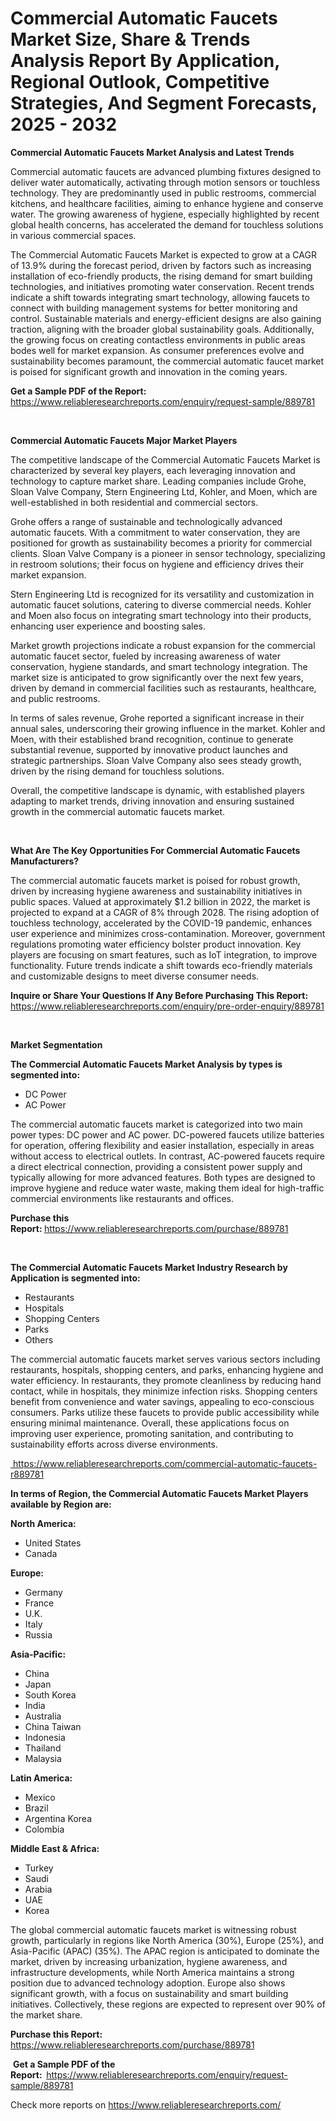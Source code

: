 <p><h1>Commercial Automatic Faucets Market Size, Share & Trends Analysis Report By Application, Regional Outlook, Competitive Strategies, And Segment Forecasts, 2025 - 2032</h1></p><p><strong>Commercial Automatic Faucets Market Analysis and Latest Trends</strong></p>
<p><p>Commercial automatic faucets are advanced plumbing fixtures designed to deliver water automatically, activating through motion sensors or touchless technology. They are predominantly used in public restrooms, commercial kitchens, and healthcare facilities, aiming to enhance hygiene and conserve water. The growing awareness of hygiene, especially highlighted by recent global health concerns, has accelerated the demand for touchless solutions in various commercial spaces.</p><p>The Commercial Automatic Faucets Market is expected to grow at a CAGR of 13.9% during the forecast period, driven by factors such as increasing installation of eco-friendly products, the rising demand for smart building technologies, and initiatives promoting water conservation. Recent trends indicate a shift towards integrating smart technology, allowing faucets to connect with building management systems for better monitoring and control. Sustainable materials and energy-efficient designs are also gaining traction, aligning with the broader global sustainability goals. Additionally, the growing focus on creating contactless environments in public areas bodes well for market expansion. As consumer preferences evolve and sustainability becomes paramount, the commercial automatic faucet market is poised for significant growth and innovation in the coming years.</p></p>
<p><strong>Get a Sample PDF of the Report:&nbsp;</strong> <a href="https://www.reliableresearchreports.com/enquiry/request-sample/889781?utm_campaign=3090&utm_medium=2&utm_source=Github&utm_content=ia&utm_term=08042025&utm_id=commercial-automatic-faucets">https://www.reliableresearchreports.com/enquiry/request-sample/889781</a></p>
<p>&nbsp;</p>
<p><strong>Commercial Automatic Faucets Major Market Players</strong></p>
<p><p>The competitive landscape of the Commercial Automatic Faucets Market is characterized by several key players, each leveraging innovation and technology to capture market share. Leading companies include Grohe, Sloan Valve Company, Stern Engineering Ltd, Kohler, and Moen, which are well-established in both residential and commercial sectors.</p><p>Grohe offers a range of sustainable and technologically advanced automatic faucets. With a commitment to water conservation, they are positioned for growth as sustainability becomes a priority for commercial clients. Sloan Valve Company is a pioneer in sensor technology, specializing in restroom solutions; their focus on hygiene and efficiency drives their market expansion. </p><p>Stern Engineering Ltd is recognized for its versatility and customization in automatic faucet solutions, catering to diverse commercial needs. Kohler and Moen also focus on integrating smart technology into their products, enhancing user experience and boosting sales.</p><p>Market growth projections indicate a robust expansion for the commercial automatic faucet sector, fueled by increasing awareness of water conservation, hygiene standards, and smart technology integration. The market size is anticipated to grow significantly over the next few years, driven by demand in commercial facilities such as restaurants, healthcare, and public restrooms.</p><p>In terms of sales revenue, Grohe reported a significant increase in their annual sales, underscoring their growing influence in the market. Kohler and Moen, with their established brand recognition, continue to generate substantial revenue, supported by innovative product launches and strategic partnerships. Sloan Valve Company also sees steady growth, driven by the rising demand for touchless solutions. </p><p>Overall, the competitive landscape is dynamic, with established players adapting to market trends, driving innovation and ensuring sustained growth in the commercial automatic faucets market.</p></p>
<p>&nbsp;</p>
<p><strong>What Are The Key Opportunities For Commercial Automatic Faucets Manufacturers?</strong></p>
<p><p>The commercial automatic faucets market is poised for robust growth, driven by increasing hygiene awareness and sustainability initiatives in public spaces. Valued at approximately $1.2 billion in 2022, the market is projected to expand at a CAGR of 8% through 2028. The rising adoption of touchless technology, accelerated by the COVID-19 pandemic, enhances user experience and minimizes cross-contamination. Moreover, government regulations promoting water efficiency bolster product innovation. Key players are focusing on smart features, such as IoT integration, to improve functionality. Future trends indicate a shift towards eco-friendly materials and customizable designs to meet diverse consumer needs.</p></p>
<p><strong>Inquire or Share Your Questions If Any Before Purchasing This Report:</strong> <a href="https://www.reliableresearchreports.com/enquiry/pre-order-enquiry/889781?utm_campaign=3090&utm_medium=2&utm_source=Github&utm_content=ia&utm_term=08042025&utm_id=commercial-automatic-faucets">https://www.reliableresearchreports.com/enquiry/pre-order-enquiry/889781</a></p>
<p>&nbsp;</p>
<p><strong>Market Segmentation</strong></p>
<p><strong>The Commercial Automatic Faucets Market Analysis by types is segmented into:</strong></p>
<p><ul><li>DC Power</li><li>AC Power</li></ul></p>
<p><p>The commercial automatic faucets market is categorized into two main power types: DC power and AC power. DC-powered faucets utilize batteries for operation, offering flexibility and easier installation, especially in areas without access to electrical outlets. In contrast, AC-powered faucets require a direct electrical connection, providing a consistent power supply and typically allowing for more advanced features. Both types are designed to improve hygiene and reduce water waste, making them ideal for high-traffic commercial environments like restaurants and offices.</p></p>
<p><strong>Purchase this Report:&nbsp;</strong><a href="https://www.reliableresearchreports.com/purchase/889781?utm_campaign=3090&utm_medium=2&utm_source=Github&utm_content=ia&utm_term=08042025&utm_id=commercial-automatic-faucets">https://www.reliableresearchreports.com/purchase/889781</a></p>
<p>&nbsp;</p>
<p><strong>The Commercial Automatic Faucets Market Industry Research by Application is segmented into:</strong></p>
<p><ul><li>Restaurants</li><li>Hospitals</li><li>Shopping Centers</li><li>Parks</li><li>Others</li></ul></p>
<p><p>The commercial automatic faucets market serves various sectors including restaurants, hospitals, shopping centers, and parks, enhancing hygiene and water efficiency. In restaurants, they promote cleanliness by reducing hand contact, while in hospitals, they minimize infection risks. Shopping centers benefit from convenience and water savings, appealing to eco-conscious consumers. Parks utilize these faucets to provide public accessibility while ensuring minimal maintenance. Overall, these applications focus on improving user experience, promoting sanitation, and contributing to sustainability efforts across diverse environments.</p></p>
<p><a href="https://www.reliableresearchreports.com/commercial-automatic-faucets-r889781?utm_campaign=3090&utm_medium=2&utm_source=Github&utm_content=ia&utm_term=08042025&utm_id=commercial-automatic-faucets">&nbsp;https://www.reliableresearchreports.com/commercial-automatic-faucets-r889781</a></p>
<p><strong>In terms of Region, the Commercial Automatic Faucets Market Players available by Region are:</strong></p>
<p>
    <p> <strong> North America: </strong>
        <ul>
            <li>United States</li>
            <li>Canada</li>
        </ul>
        </p> 
    <p> <strong> Europe: </strong>
        <ul>
            <li>Germany</li>
            <li>France</li>
            <li>U.K.</li>
            <li>Italy</li>
            <li>Russia</li>
        </ul>
        </p> 
    <p> <strong> Asia-Pacific: </strong>
        <ul>
            <li>China</li>
            <li>Japan</li>
            <li>South Korea</li>
            <li>India</li>
            <li>Australia</li>
            <li>China Taiwan</li>
            <li>Indonesia</li>
            <li>Thailand</li>
            <li>Malaysia</li>
        </ul>
        </p> 
    <p> <strong> Latin America: </strong>
        <ul>
            <li>Mexico</li>
            <li>Brazil</li>
            <li>Argentina Korea</li>
            <li>Colombia</li>
        </ul>
        </p> 
    <p> <strong> Middle East & Africa: </strong>
        <ul>
            <li>Turkey</li>
            <li>Saudi</li>
            <li>Arabia</li>
            <li>UAE</li>
            <li>Korea</li>
        </ul>
    </p>
    </p>
<p><p>The global commercial automatic faucets market is witnessing robust growth, particularly in regions like North America (30%), Europe (25%), and Asia-Pacific (APAC) (35%). The APAC region is anticipated to dominate the market, driven by increasing urbanization, hygiene awareness, and infrastructure developments, while North America maintains a strong position due to advanced technology adoption. Europe also shows significant growth, with a focus on sustainability and smart building initiatives. Collectively, these regions are expected to represent over 90% of the market share.</p></p>
<p><strong>Purchase this Report: </strong><a href="https://www.reliableresearchreports.com/purchase/889781?utm_campaign=3090&utm_medium=2&utm_source=Github&utm_content=ia&utm_term=08042025&utm_id=commercial-automatic-faucets">https://www.reliableresearchreports.com/purchase/889781</a></p>
<p>&nbsp;<strong>Get a Sample PDF of the Report:&nbsp;&nbsp;</strong><a href="https://www.reliableresearchreports.com/enquiry/request-sample/889781?utm_campaign=3090&utm_medium=2&utm_source=Github&utm_content=ia&utm_term=08042025&utm_id=commercial-automatic-faucets">https://www.reliableresearchreports.com/enquiry/request-sample/889781</a></p>
<p><strong></strong></p>
<p>Check more reports on <a href="https://www.reliableresearchreports.com/?utm_campaign=3090&utm_medium=2&utm_source=Github&utm_content=ia&utm_term=08042025&utm_id=commercial-automatic-faucets">https://www.reliableresearchreports.com/</a></p>